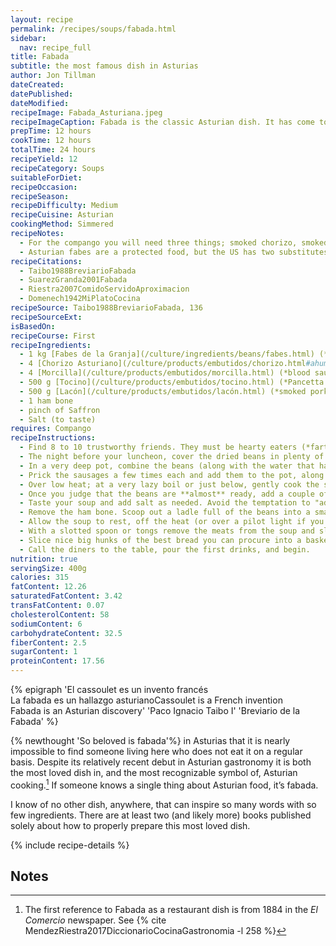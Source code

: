 ```yaml
---
layout: recipe
permalink: /recipes/soups/fabada.html
sidebar:
  nav: recipe_full
title: Fabada
subtitle: the most famous dish in Asturias
author: Jon Tillman
dateCreated: 
datePublished: 
dateModified: 
recipeImage: Fabada_Asturiana.jpeg
recipeImageCaption: Fabada is the classic Asturian dish. It has come to symbolize the whole of Asturian gastronomy. A hearty stew of white beans and multiple sausages and meats, it is a serious meal in a bowl. 
prepTime: 12 hours
cookTime: 12 hours
totalTime: 24 hours
recipeYield: 12
recipeCategory: Soups
suitableForDiet:
recipeOccasion: 
recipeSeason: 
recipeDifficulty: Medium
recipeCuisine: Asturian
cookingMethod: Simmered
recipeNotes:
  - For the compango you will need three things; smoked chorizo, smoked morcilla, and slab bacon. Please see [this article](/culture/products/embutidos/compango.html) for in-depth help on finding all the ingredients in the States.
  - Asturian fabes are a protected food, but the US has two substitutes; one exact and one approximate. Read [this article](/culture/ingredients/beans/fabes.html) for all you need to know on substitute beans for this recipe.
recipeCitations:
  - Taibo1988BreviarioFabada
  - SuarezGranda2001Fabada
  - Riestra2007ComidoServidoAproximacion
  - Domenech1942MiPlatoCocina
recipeSource: Taibo1988BreviarioFabada, 136
recipeSourceExt:
isBasedOn:
recipeCourse: First
recipeIngredients:
  - 1 kg [Fabes de la Granja](/culture/ingredients/beans/fabes.html) (*extra-large cannellini beans*)
  - 4 [Chorizo Asturiano](/culture/products/embutidos/chorizo.html#ahumado-de-asturias) (*cured, smoked chorizo*)
  - 4 [Morcilla](/culture/products/embutidos/morcilla.html) (*blood sausage*)
  - 500 g [Tocino](/culture/products/embutidos/tocino.html) (*Pancetta or slab bacon*)
  - 500 g [Lacón](/culture/products/embutidos/lacón.html) (*smoked pork shoulder*)
  - 1 ham bone
  - pinch of Saffron
  - Salt (to taste)
requires: Compango
recipeInstructions:
  - Find 8 to 10 trustworthy friends. They must be hearty eaters (*fartures* in Asturian), enthusiastic conversationalists, and never in a hurry. Set a date for lunch with them and mention that they should make no plans for after lunch that day.
  - The night before your luncheon, cover the dried beans in plenty of water and soak overnight. In a second pot, cover the *lacón*, ham bone, and *tocino* with an equal amount of water.
  - In a very deep pot, combine the beans (along with the water that have soaked in) and the bacon, ham, and ham bone from the other pot (but not the water they have soaked in)
  - Prick the sausages a few times each and add them to the pot, along with additional cold water necessary to cover all the ingredients generously. Place the lid on the pot so that a gap exists between the two to allow steam to slowly escape.
  - Over low heat; at a very lazy boil or just below, gently cook the soup for as long as is necessary for the beans to become edibly soft, but not overcooked. Frequent monitoring is important!
  - Once you judge that the beans are **almost** ready, add a couple of strands of saffron to the pot and give the pot a gentle slosh, moving it back and forth gently but firmly so as to combine all the various liquids in the pot without stirring. Stirring too much at this point can ruin both the beans and the morcilla.
  - Taste your soup and add salt as needed. Avoid the temptation to "adjust" the flavoring in any other way. We are practising orthodoxy here --- this is no place for innovation.
  - Remove the ham bone. Scoop out a ladle full of the beans into a small frying pan and mash them finely with a fork. Add to this a small piece of butter (and another few saffron threads if you are felling rich) and fry gently until bubbly. Stir this gently into the fabada to provide a little thickener.
  - Allow the soup to rest, off the heat (or over a pilot light if you have a gas stove with them) until it develops some body. About an hour is good. Use this time to put your bottles of *[sidra natural](/culture/products/cider/)* in cold water to chill, or to decant your red wine from Rioja if that is your pleasure. (*Wine is a good accompaniment as it takes as long for a good red to breathe as it does for a fabada to rest.*)
  - With a slotted spoon or tongs remove the meats from the soup and slice them into nice large chunks. Arrange them as artfully as you can on a platter to be served alongside the beans. this is called *[compango](/culture/products/embutidos/compango.html)* and it is an ancient and important part of eating fabada. It allows each diner to determine the ratio of beans to meat that they prefer, and is a hallmark of convivial eating.
  - Slice nice big hunks of the best bread you can procure into a basket to be placed on the side of the soup pot opposite the *compango*.
  - Call the diners to the table, pour the first drinks, and begin.
nutrition: true
servingSize: 400g
calories: 315
fatContent: 12.26
saturatedFatContent: 3.42
transFatContent: 0.07
cholesterolContent: 58
sodiumContent: 6
carbohydrateContent: 32.5
fiberContent: 2.5
sugarContent: 1
proteinContent: 17.56
---
```


{% epigraph '<span class="left">El cassoulet es un invento francés<br />La fabada es un hallazgo asturiano</span><span class="right">Cassoulet is a French invention<br />Fabada is an Asturian discovery</span>' 'Paco Ignacio Taibo I' 'Breviario de la Fabada' %}

{% newthought 'So beloved is fabada'%} in Asturias that it is nearly impossible to find someone living here who does not eat it on a regular basis. Despite its relatively recent debut in Asturian gastronomy it is both the most loved dish in, and the most recognizable symbol of, Asturian cooking.[^2] If someone knows a single thing about Asturian food, it’s fabada. 

I know of no other dish, anywhere, that can inspire so many words with so few ingredients. There are at least two (and likely more) books published solely about how to properly prepare this most loved dish.

{% include recipe-details %}


## Notes
[^1]: *Aquel platonazo que está más adelante vahando me parece que es olla podrida, que por la diversidad de cosas que en las tales ollas podridas hay, no podré dejar de topar con alguna que me sea de gusto y de provecho*
[^2]: The first reference to Fabada as a restaurant dish is from 1884 in the _El Comercio_ newspaper. See {% cite MendezRiestra2017DiccionarioCocinaGastronomia -l 258 %}
[^3]: from _[popurrí](https://dle.rae.es/?w=popurr%C3%AD)_ and the colloquial meaning of _[podrido](https://dle.rae.es/podrido)_: “having a lot of…”
[^4]: “_…in the days of the Inquisition, when every man’s Christianity had to be restated daily if he were to survive, it became customary in Spain to ensure that there was always either pork in the cauldron or the dried pork sausage called chorizo hanging from the rafters as a sure proof that no Jew or Muslim lived or ate in the house._” {% cite Tannahill1995FoodHistory -l 241 %}
[^5]: See [this interesting article](https://wamu.org/story/14/12/12/steeped_in_tradition_the_story_of_the_senates_signature_soup/) for a small history of, and the official recipe for, Senate Bean Soup, which to my eyes looks like Fabada with only ham.